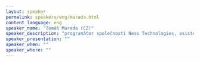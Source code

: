 ```yaml
---
layout: speaker
permalink: speakers/eng/marada.html
content_language: eng
speaker_name: "Tomáš Marada (CZ)"
speaker_description: "programátor společnosti Ness Technologies, asistent na Vrije University, Amsterdam"
speaker_presentation: ""
speaker_when: ""
speaker_where: ""
---
```


